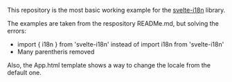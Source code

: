 This repository is the most basic working example for the [svelte-i18n](https://github.com/kaisermann/svelte-i18n) library.

The examples are taken from the respository READMe.md, but solving the errors:

* import { i18n } from 'svelte-i18n' instead of import i18n from 'svelte-i18n'
* Many parentheris removed

Also, the App.html template shows a way to change the locale from the default one.